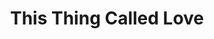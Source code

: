 ---
title: This Thing Called Love
year: 1933
opening_date: 1933-03-14
closing_date: 
layout: productions
image:
image_caption:
image_credit:
playbill:
category:
details:
  Theatre: Theatre Jacksonville
cast:
  Harry Bertrand: Charles W. Crooke
  Ann Marvin: Elizabeth Edwards
  Normie DeWitt: Karst Connell
  Fred Garrett: Lawrence Case
  Marie: Lydia Hodges
  Dolly Garrett: Nadine Colson
  Dumary: Paul Delgado 
  Miss Alvaraz: Pearl DeMent
  Florence Bertrand: Sara Clark Kelly
  Tice Collins: William DeHoff
crew:
  Director:
    - Charles F. Hopkins, Jr.
  Scenery:
    - Bill Petrie
    - Ernestine Tyler
  Props: Mrs. R.R. Killinger
understudies:
orchestra:
external_links:
---